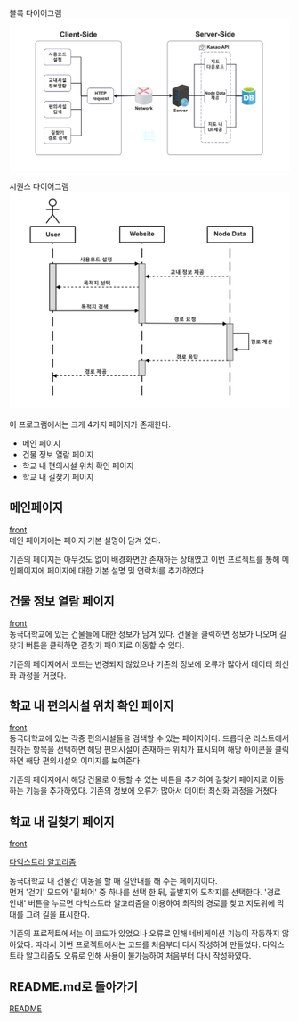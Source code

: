 블록 다이어그램  
<img width="550" alt="image" src="https://github.com/CSID-DGU/2024-1-OSSProj-SOUP-10/blob/main/Doc/ReferenceImages/block_finalreport.jpg">

시퀀스 다이어그램  
<img width="550" alt="image" src="https://github.com/CSID-DGU/2024-1-OSSProj-SOUP-10/blob/main/Doc/ReferenceImages/sequence.jpg">

이 프로그램에서는 크게 4가지 페이지가 존재한다.
 * 메인 페이지
 * 건물 정보 열람 페이지 
 * 학교 내 편의시설 위치 확인 페이지 
 * 학교 내 길찾기 페이지

## 메인페이지
[front](https://github.com/CSID-DGU/2024-1-OSSProj-SOUP-10/blob/main/Src/roadmap/src/main/front/src/MainPage/Mainpage.jsx)  
 메인 페이지에는 페이지 기본 설명이 담겨 있다.  
 
 기존의 페이지는 아무것도 없이 배경화면만 존재하는 상태였고 이번 프로젝트를 통해 메인페이지에 페이지에 대한 기본 설명 및 연락처를 추가하였다. 

## 건물 정보 열람 페이지 
[front](https://github.com/CSID-DGU/2024-1-OSSProj-SOUP-10/blob/main/Src/roadmap/src/main/front/src/Buildinginfo/BuildingInfoPage.jsx)  
동국대학교에 있는 건물들에 대한 정보가 담겨 있다. 건물을 클릭하면 정보가 나오며 길찾기 버튼을 클릭하면 길찾기 패이지로 이동할 수 있다.  

기존의 페이지에서 코드는 변경되지 않았으나 기존의 정보에 오류가 많아서 데이터 최신화 과정을 거쳤다.

## 학교 내 편의시설 위치 확인 페이지 
[front](https://github.com/CSID-DGU/2024-1-OSSProj-SOUP-10/blob/main/Src/roadmap/src/main/front/src/convenient/ConvenientPage.jsx)  
동국대학교에 있는 각종 편의시설들을 검색할 수 있는 페이지이다.  드롭다운 리스트에서 원하는 항목을 선택하면 해당 편의시설이 존재하는 위치가 표시되며 해당 아이콘을 클릭하면 해당 편의시설의 이미지를 보여준다.  

기존의 페이지에서 해당 건물로 이동할 수 있는 버튼을 추가하여 길찾기 페이지로 이동하는 기능을 추가하였다. 기존의 정보에 오류가 많아서 데이터 최신화 과정을 거쳤다.

## 학교 내 길찾기 페이지 
[front](https://github.com/CSID-DGU/2024-1-OSSProj-SOUP-10/blob/main/Src/roadmap/src/main/front/src/Map/KakaoMap.jsx) 

[다익스트라 알고리즘](https://github.com/CSID-DGU/2024-1-OSSProj-SOUP-10/blob/main/Src/roadmap/src/main/java/com/react/roadmap/function/DijkstraAlgorithm.java)

동국대학교 내 건물간 이동을 할 때 길안내를 해 주는 페이지이다.  
먼저 '걷기' 모드와 '휠체어' 중 하나를 선택 한 뒤, 출발지와 도착지를 선택한다. '경로 안내' 버튼을 누르면 다익스트라 알고리즘을 이용하여 최적의 경로를 찾고 지도위에 막대를 그려 길을 표시한다.  

기존의 프로젝트에서는 이 코드가 있었으나 오류로 인해 네비게이션 기능이 작동하지 않아았다. 따라서 이번 프로젝트에서는 코드를 처음부터 다시 작성하여 만들었다. 다익스트라 알고리즘도 오류로 인해 사용이 불가능하여 처음부터 다시 작성하였다.

## README.md로 돌아가기
[README](https://github.com/CSID-DGU/2024-1-OSSProj-SOUP-10/blob/main/README.md)